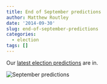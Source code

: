 ```yaml
---
title: End of September predictions
author: Matthew Routley
date: '2014-09-30'
slug: end-of-september-predictions
categories:
  - election
tags: []
---
```


Our [latest election predictions](http://www.psephoanalytics.ca/2014/09/end-of-september-predictions.html) are in.

![September predictions](/images/scenario_map.png)